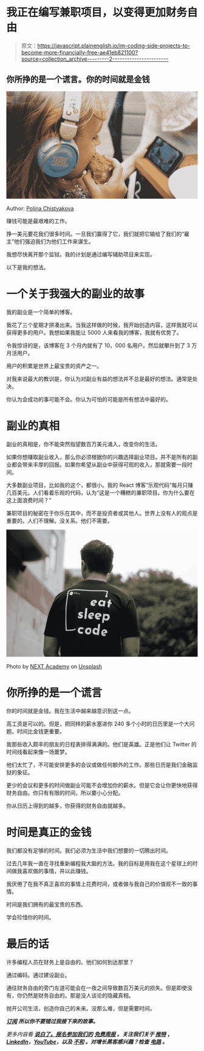 # 我正在编写兼职项目，以变得更加财务自由

> 原文：<https://javascript.plainenglish.io/im-coding-side-projects-to-become-more-financially-free-ae41eb821100?source=collection_archive---------2----------------------->

## 你所挣的是一个谎言。你的时间就是金钱

![](img/2453176bf1ccf8f717296366250843cb.png)

Author: [Polina Chistyakova](https://www.pexels.com/sk-sk/photo/kukurica-dieta-sledovanie-pozeranie-13417532/)

赚钱可能是最艰难的工作。

挣一美元要花我们很多时间。一旦我们赢得了它，我们就把它输给了我们的“雇主”他们强迫我们为他们工作来谋生。

我想尽快离开那个监狱。我的计划是通过编写辅助项目来实现。

以下是我的想法。

# 一个关于我强大的副业的故事

我的副业是一个简单的博客。

我花了三个星期才拼凑出来。当我这样做的时候，我开始创造内容，这样我就可以获得更多的用户。我想如果我能让 5000 人来看我的博客，我就有优势了。

令我惊讶的是，该博客在 3 个月内就有了 10，000 名用户。然后就攀升到了 3 万月活用户。

用户的积累是世界上最宝贵的资产之一。

对我来说最大的教训是，你认为对副业有益的想法并不总是最好的想法。通常是处决。

你认为会成功的事可能不会。你认为可怕的可能是所有想法中最好的。

# 副业的真相

副业的真相是，你不能突然指望数百万美元涌入，改变你的生活。

如果你想赚取副业收入，那么你必须根据你的兴趣选择副业项目。并不是所有的副业都会带来丰厚的回报。如果你希望从副业中获得可观的收入，那就需要一段时间。

大多数副业项目，比如我的这个，都很小。我的 React 博客“乐观代码”每月只赚几百美元。人们看着乐观的代码，认为“这是一个糟糕的兼职项目。你为什么要在这上面浪费时间？”

兼职项目的秘密在于你乐在其中，而不是投资者或其他人。世界上没有人的观点是重要的。人们不理解。没关系。他们不需要。

![](img/4b8555a94aa169eaab36e551218daa9b.png)

Photo by [NEXT Academy](https://unsplash.com/@next_academy?utm_source=medium&utm_medium=referral) on [Unsplash](https://unsplash.com?utm_source=medium&utm_medium=referral)

# 你所挣的是一个谎言

你的时间就是金钱。我在生活中越来越意识到这一点。

高工资是可以的。但是，把同样的薪水塞进你 240 多个小时的日历里是一个大问题。时间比金钱更重要。

我那些收入颇丰的朋友的日程表排得满满的。他们是英雄。正是他们让 Twitter 的时间线看起来像一场噩梦。

他们太忙了，不可能安排更多的会议或做任何额外的工作。那些日历是我们金融监狱的象征。

更少的会议和更多的时间做副业可能不会增加你的薪水。但是它会让你更快地获得财务自由。你只有有限的时间，所以要小心分配。

你从日历上得到的越多，你获得的财务自由就越多。

# 时间是真正的金钱

我们都没有足够的时间。我们必须为生活中我们想要的一切腾出时间。

过去几年我一直在寻找重新编程我大脑的方法。我的目标是用我在这个星球上的时间做我喜欢做的事情，并以此赚钱。

我厌倦了在我不真正喜欢的事情上花费时间，或者做与我自己的价值观不一致的事情。

时间是我们拥有的最宝贵的东西。

学会珍惜你的时间。

# 最后的话

许多编程人员在财务上是自由的。他们如何到达那里？

通过编码。通过建设副业。

通往财务自由的旁门左道可能会在一夜之间导致数百万美元的损失。但是即使没有，你仍然是财务自由的。那是没人谈论的隐藏真相。

抛开公司生活，创造你自己的未来。没那么难，但是需要时间。

[***订阅***](https://bernardbad.medium.com/subscribe) ***所以你不要错过我接下来的故事。***

*更多内容看* [***说白了。报名参加我们的***](https://plainenglish.io/) **[***免费周报***](http://newsletter.plainenglish.io/) *。关注我们关于* [***推特***](https://twitter.com/inPlainEngHQ) ，[***LinkedIn***](https://www.linkedin.com/company/inplainenglish/)*，*[***YouTube***](https://www.youtube.com/channel/UCtipWUghju290NWcn8jhyAw)*，以及* [***不和***](https://discord.gg/GtDtUAvyhW) *。对增长黑客感兴趣？检查* [***电路***](https://circuit.ooo/) *。***